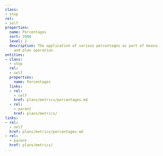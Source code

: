 ```yaml
---
class:
- stop
rel:
- self
properties:
  name: Percentages
  sort: 3908
  level: 2
  description: The application of various percentages as part of measuring API consumption,
    and plan operation.
entities:
- class:
  - stop
  rel:
  - self
  properties:
    name: Percentages
  links:
  - rel:
    - self
    href: plans/metrics/percentages.md
  - rel:
    - parent
    href: plans/metrics/
links:
- rel:
  - self
  href: plans/metrics/percentages.md
- rel:
  - parent
  href: plans/metrics/
...
```

